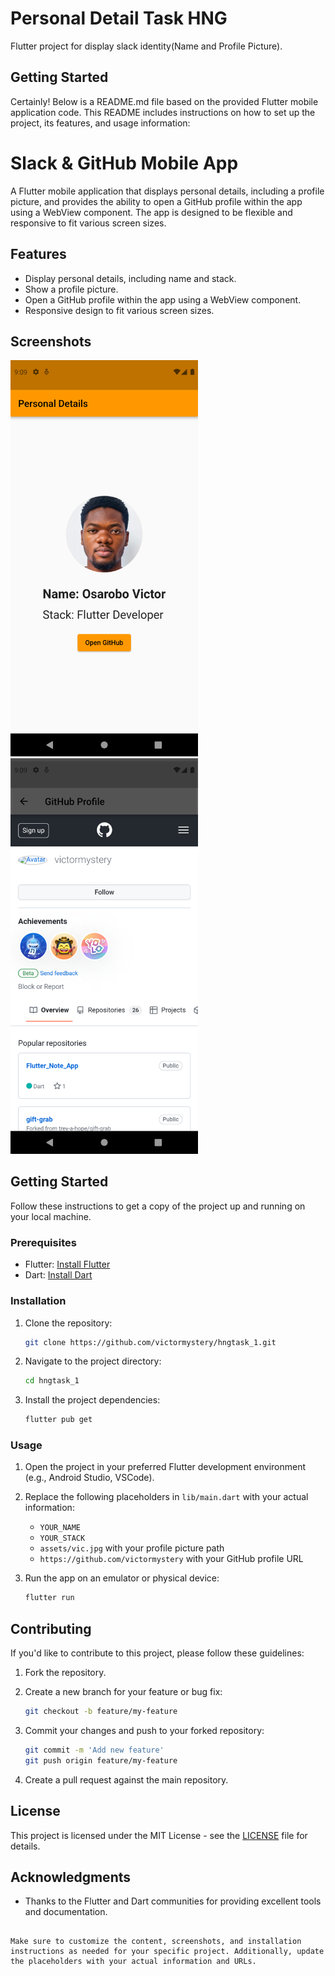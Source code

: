 # Personal Detail Task HNG

Flutter project for display slack identity(Name and Profile Picture).

## Getting Started

Certainly! Below is a README.md file based on the provided Flutter mobile application code. This README includes instructions on how to set up the project, its features, and usage information:


# Slack & GitHub Mobile App

A Flutter mobile application that displays personal details, including a profile picture, and provides the ability to open a GitHub profile within the app using a WebView component. The app is designed to be flexible and responsive to fit various screen sizes.

## Features

- Display personal details, including name and stack.
- Show a profile picture.
- Open a GitHub profile within the app using a WebView component.
- Responsive design to fit various screen sizes.

## Screenshots

<img src="assets/screenshots/Screenshot_1.png" width="300" alt="App Screenshot 1">
<img src="assets/screenshots/Screenshot_2.png" width="300" alt="App Screenshot 2">

## Getting Started

Follow these instructions to get a copy of the project up and running on your local machine.

### Prerequisites

- Flutter: [Install Flutter](https://flutter.dev/docs/get-started/install)
- Dart: [Install Dart](https://dart.dev/get-dart)

### Installation

1. Clone the repository:

   ```bash
   git clone https://github.com/victormystery/hngtask_1.git
   ```

2. Navigate to the project directory:

   ```bash
   cd hngtask_1
   ```

3. Install the project dependencies:

   ```bash
   flutter pub get
   ```

### Usage

1. Open the project in your preferred Flutter development environment (e.g., Android Studio, VSCode).

2. Replace the following placeholders in `lib/main.dart` with your actual information:

   - `YOUR_NAME`
   - `YOUR_STACK`
   - `assets/vic.jpg` with your profile picture path
   - `https://github.com/victormystery` with your GitHub profile URL

3. Run the app on an emulator or physical device:

   ```bash
   flutter run
   ```

## Contributing

If you'd like to contribute to this project, please follow these guidelines:

1. Fork the repository.

2. Create a new branch for your feature or bug fix:

   ```bash
   git checkout -b feature/my-feature
   ```

3. Commit your changes and push to your forked repository:

   ```bash
   git commit -m 'Add new feature'
   git push origin feature/my-feature
   ```

4. Create a pull request against the main repository.

## License

This project is licensed under the MIT License - see the [LICENSE](LICENSE) file for details.

## Acknowledgments

- Thanks to the Flutter and Dart communities for providing excellent tools and documentation.
```

Make sure to customize the content, screenshots, and installation instructions as needed for your specific project. Additionally, update the placeholders with your actual information and URLs.